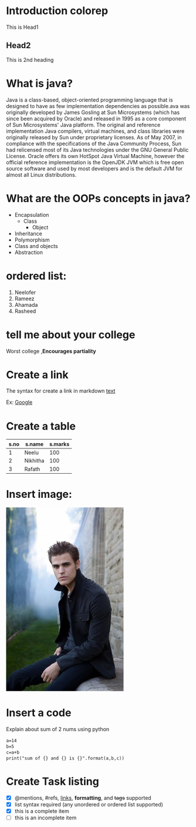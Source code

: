 # Introduction colorep
This is Head1

## Head2
This is 2nd heading

# What is java?
Java is a class-based, object-oriented programming language that is designed to have as few implementation dependencies as possible.ava was originally developed by James Gosling at Sun Microsystems (which has since been acquired by Oracle) and released in 1995 as a core component of Sun Microsystems' Java platform. The original and reference implementation Java compilers, virtual machines, and class libraries were originally released by Sun under proprietary licenses. As of May 2007, in compliance with the specifications of the Java Community Process, Sun had relicensed most of its Java technologies under the GNU General Public License. Oracle offers its own HotSpot Java Virtual Machine, however the official reference implementation is the OpenJDK JVM which is free open source software and used by most developers and is the default JVM for almost all Linux distributions.

# What are the OOPs concepts in java?
* Encapsulation 
  * Class
    * Object
* Inheritance
* Polymorphism
* Class and objects
* Abstraction

# ordered list:
1. Neelofer
2. Rameez
3. Ahamada
4. Rasheed

# tell me about your college
Worst college ,**Encourages partiality** 

# Create a link
The syntax for create a link in markdown [text](url)

Ex: [Google](https://www.google.com)

# Create a table
s.no|s.name|s.marks
----|------|---------
1|Neelu|100
2|Nikhitha|100
3|Rafath|100

# Insert image:
![alt myimg](The-Vampire-Diaries-Paul-Wesley-Stefan.jpg)

# Insert a code
Explain about sum of 2 nums using python

    a=14
    b=5
    c=a+b
    print("sum of {} and {} is {}".format(a,b,c))

# Create Task listing
- [x] @mentions, #refs, [links](), **formatting**, and <del>tags</del> supported
- [x] list syntax required (any unordered or ordered list supported)
- [x] this is a complete item
- [ ] this is an incomplete item

